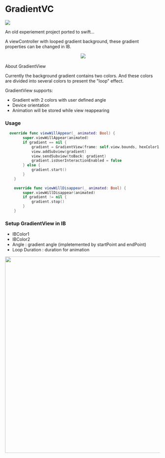 # GradientVC
![](https://travis-ci.org/shion0111/GradientVC.svg?branch=master)

An old experiement project ported to swift...

A viewController with looped gradient background, these gradient properties can be changed in IB.
<p align="center">
  <img src="https://github.com/shion0111/GradientVC/blob/master/gradientVC.gif"/>
</p

### About GradientView
Currently the background gradient contains two colors. And these colors are divided into several colors to present the "loop" effect. 

GradientView supports:
- Gradient with 2 colors with user defined angle
- Device orientation
- Animation will be stored while view reappearing


### Usage

```swift
  override func viewWillAppear(_ animated: Bool) {
        super.viewWillAppear(animated)
        if gradient == nil {
            gradient = GradientView(frame: self.view.bounds, hexColor1: "#F298e7", hexColor2: "#a5f9f9", angle: 25.0)
            view.addSubview(gradient)
            view.sendSubview(toBack: gradient)
            gradient.isUserInteractionEnabled = false
        } else {
            gradient.start()
        }
    }
    
    override func viewWillDisappear(_ animated: Bool) {
        super.viewWillDisappear(animated)
        if gradient != nil {
            gradient.stop()
        }
    }
```

### Setup GradientView in IB
- IBColor1
- IBColor2
- Angle : gradient angle (impletemented by startPoint and endPoint)
- Loop Duration : duration for animation
<p align="center">
  <img src="https://github.com/shion0111/GradientVC/blob/master/setup.jpg" width="640"/>
</p>
